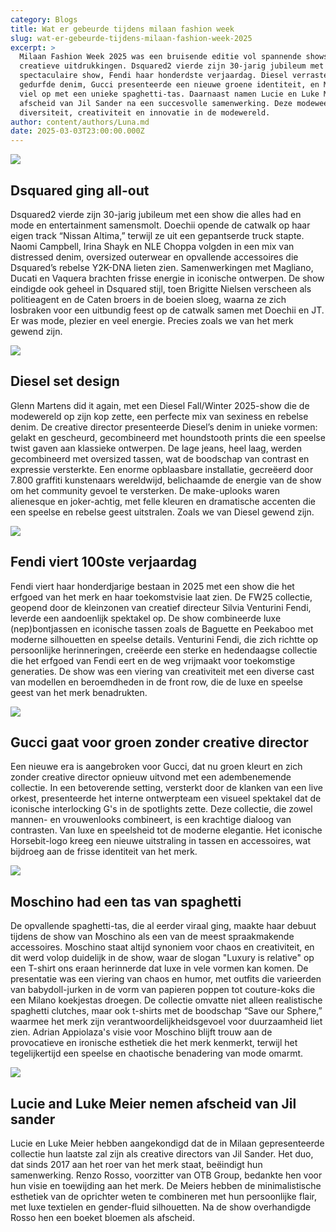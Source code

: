 ```yaml
---
category: Blogs
title: Wat er gebeurde tijdens milaan fashion week
slug: wat-er-gebeurde-tijdens-milaan-fashion-week-2025
excerpt: >
  Milaan Fashion Week 2025 was een bruisende editie vol spannende shows en
  creatieve uitdrukkingen. Dsquared2 vierde zijn 30-jarig jubileum met een
  spectaculaire show, Fendi haar honderdste verjaardag. Diesel verraste met
  gedurfde denim, Gucci presenteerde een nieuwe groene identiteit, en Moschino
  viel op met een unieke spaghetti-tas. Daarnaast namen Lucie en Luke Meier
  afscheid van Jil Sander na een succesvolle samenwerking. Deze modeweek vierde
  diversiteit, creativiteit en innovatie in de modewereld.
author: content/authors/Luna.md
date: 2025-03-03T23:00:00.000Z
---
```


![](/uploads/milan-2025/Dsquared2.png)

## Dsquared ging all-out

Dsquared2 vierde zijn 30-jarig jubileum met een show die alles had en mode en entertainment samensmolt. Doechii opende de catwalk op haar eigen track “Nissan Altima,” terwijl ze uit een gepantserde truck stapte. Naomi Campbell, Irina Shayk en NLE Choppa volgden in een mix van distressed denim, oversized outerwear en opvallende accessoires die Dsquared’s rebelse Y2K-DNA lieten zien. Samenwerkingen met Magliano, Ducati en Vaquera brachten frisse energie in iconische ontwerpen. De show eindigde ook geheel in Dsquared stijl, toen Brigitte Nielsen verscheen als politieagent en de Caten broers in de boeien sloeg, waarna ze zich losbraken voor een uitbundig feest op de catwalk samen met Doechii en JT. Er was mode, plezier en veel energie. Precies zoals we van het merk gewend zijn.

![](/uploads/milan-2025/diesel.png)

## Diesel set design

Glenn Martens did it again, met een Diesel Fall/Winter 2025-show die de modewereld op zijn kop zette, een perfecte mix van sexiness en rebelse denim. De creative director presenteerde Diesel’s denim in unieke vormen: gelakt en gescheurd, gecombineerd met houndstooth prints die een speelse twist gaven aan klassieke ontwerpen. De lage jeans, heel laag, werden gecombineerd met oversized tassen, wat de boodschap van contrast en expressie versterkte. Een enorme opblaasbare installatie, gecreëerd door 7.800 graffiti kunstenaars wereldwijd, belichaamde de energie van de show om het community gevoel te versterken. De make-uplooks waren alienesque en joker-achtig, met felle kleuren en dramatische accenten die een speelse en rebelse geest uitstralen. Zoals we van Diesel gewend zijn.

![](/uploads/milan-2025/fendi.png)

## Fendi viert 100ste verjaardag

Fendi viert haar honderdjarige bestaan in 2025 met een show die het erfgoed van het merk en haar toekomstvisie laat zien. De FW25 collectie, geopend door de kleinzonen van creatief directeur Silvia Venturini Fendi, leverde een aandoenlijk spektakel op. De show combineerde luxe (nep)bontjassen en iconische tassen zoals de Baguette en Peekaboo met moderne silhouetten en speelse details. Venturini Fendi, die zich richtte op persoonlijke herinneringen, creëerde een sterke en hedendaagse collectie die het erfgoed van Fendi eert en de weg vrijmaakt voor toekomstige generaties. De show was een viering van creativiteit met een diverse cast van modellen en beroemdheden in de front row, die de luxe en speelse geest van het merk benadrukten.

![](</uploads/milan-2025/HERO IMAGE.png>)

## Gucci gaat voor groen zonder creative director

Een nieuwe era is aangebroken voor Gucci, dat nu groen kleurt en zich zonder creative director opnieuw uitvond met een adembenemende collectie. In een betoverende setting, versterkt door de klanken van een live orkest, presenteerde het interne ontwerpteam een visueel spektakel dat de iconische interlocking G's in de spotlights zette. Deze collectie, die zowel mannen- en vrouwenlooks combineert, is een krachtige dialoog van contrasten. Van luxe en speelsheid tot de moderne elegantie. Het iconische Horsebit-logo kreeg een nieuwe uitstraling in tassen en accessoires, wat bijdroeg aan de frisse identiteit van het merk.

![](/uploads/milan-2025/moschino.png)

## Moschino had een tas van spaghetti

De opvallende spaghetti-tas, die al eerder viraal ging, maakte haar debuut tijdens de show van Moschino als een van de meest spraakmakende accessoires. Moschino staat altijd synoniem voor chaos en creativiteit, en dit werd volop duidelijk in de show, waar de slogan "Luxury is relative" op een T-shirt ons eraan herinnerde dat luxe in vele vormen kan komen. De presentatie was een viering van chaos en humor, met outfits die varieerden van babydoll-jurken in de vorm van papieren poppen tot couture-koks die een Milano koekjestas droegen. De collectie omvatte niet alleen realistische spaghetti clutches, maar ook t-shirts met de boodschap “Save our Sphere,” waarmee het merk zijn verantwoordelijkheidsgevoel voor duurzaamheid liet zien. Adrian Appiolaza's visie voor Moschino blijft trouw aan de provocatieve en ironische esthetiek die het merk kenmerkt, terwijl het tegelijkertijd een speelse en chaotische benadering van mode omarmt.

![](</uploads/milan-2025/jil sander.png>)

## Lucie and Luke Meier nemen afscheid van Jil sander

Lucie en Luke Meier hebben aangekondigd dat de in Milaan gepresenteerde collectie hun laatste zal zijn als creative directors van Jil Sander. Het duo, dat sinds 2017 aan het roer van het merk staat, beëindigt hun samenwerking. Renzo Rosso, voorzitter van OTB Group, bedankte hen voor hun visie en toewijding aan het merk. De Meiers hebben de minimalistische esthetiek van de oprichter weten te combineren met hun persoonlijke flair, met luxe textielen en gender-fluid silhouetten. Na de show overhandigde Rosso hen een boeket bloemen als afscheid.
